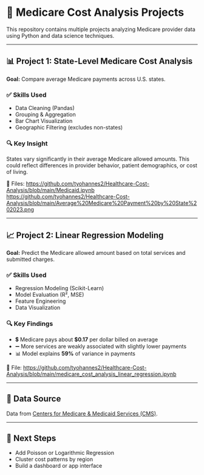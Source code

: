 # 🏥 Medicare Cost Analysis Projects

This repository contains multiple projects analyzing Medicare provider data using Python and data science techniques.

---

## 📊 Project 1: State-Level Medicare Cost Analysis

**Goal:** Compare average Medicare payments across U.S. states.

### ✅ Skills Used
- Data Cleaning (Pandas)
- Grouping & Aggregation
- Bar Chart Visualization
- Geographic Filtering (excludes non-states)

### 🔍 Key Insight
States vary significantly in their average Medicare allowed amounts. This could reflect differences in provider behavior, patient demographics, or cost of living.

📁 Files: https://github.com/tyohannes2/Healthcare-Cost-Analysis/blob/main/Medicaid.ipynb
https://github.com/tyohannes2/Healthcare-Cost-Analysis/blob/main/Average%20Medicare%20Payment%20by%20State%202023.png 

---

## 📈 Project 2: Linear Regression Modeling

**Goal:** Predict the Medicare allowed amount based on total services and submitted charges.

### ✅ Skills Used
- Regression Modeling (Scikit-Learn)
- Model Evaluation (R², MSE)
- Feature Engineering
- Data Visualization

### 🔍 Key Findings
- 💲 Medicare pays about **$0.17** per dollar billed on average
- ➖ More services are weakly associated with slightly lower payments
- 📊 Model explains **59%** of variance in payments

📁 File: https://github.com/tyohannes2/Healthcare-Cost-Analysis/blob/main/medicare_cost_analysis_linear_regression.ipynb

---

## 📌 Data Source
Data from [Centers for Medicare & Medicaid Services (CMS)](https://data.cms.gov/).

---

## 🚀 Next Steps
- Add Poisson or Logarithmic Regression
- Cluster cost patterns by region
- Build a dashboard or app interface
